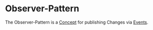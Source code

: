 # Observer-Pattern

The Observer-Pattern is a [Concept](600011.md) for publishing Changes via [Events](600085.md).